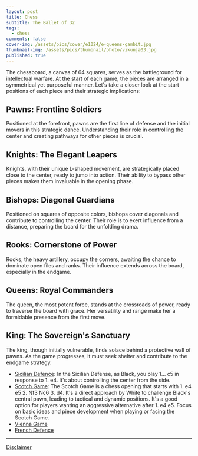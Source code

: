 ```yaml
---
layout: post
title: Chess
subtitle: The Ballet of 32
tags:
  - chess
comments: false
cover-img: /assets/pics/cover/e1024/e-queens-gambit.jpg
thumbnail-img: /assets/pics/thumbnail/photo/vikunja03.jpg
published: true
---
```


The chessboard, a canvas of 64 squares, serves as the battleground for intellectual warfare. At the start of each game, the pieces are arranged in a symmetrical yet purposeful manner. Let's take a closer look at the start positions of each piece and their strategic implications:

## Pawns: Frontline Soldiers

Positioned at the forefront, pawns are the first line of defense and the initial movers in this strategic dance. Understanding their role in controlling the center and creating pathways for other pieces is crucial.

## Knights: The Elegant Leapers

Knights, with their unique L-shaped movement, are strategically placed close to the center, ready to jump into action. Their ability to bypass other pieces makes them invaluable in the opening phase.

## Bishops: Diagonal Guardians

Positioned on squares of opposite colors, bishops cover diagonals and contribute to controlling the center. Their role is to exert influence from a distance, preparing the board for the unfolding drama.

## Rooks: Cornerstone of Power

Rooks, the heavy artillery, occupy the corners, awaiting the chance to dominate open files and ranks. Their influence extends across the board, especially in the endgame.

## Queens: Royal Commanders

The queen, the most potent force, stands at the crossroads of power, ready to traverse the board with grace. Her versatility and range make her a formidable presence from the first move.

## King: The Sovereign's Sanctuary

The king, though initially vulnerable, finds solace behind a protective wall of pawns. As the game progresses, it must seek shelter and contribute to the endgame strategy.


- [Sicilian Defence](https://en.wikipedia.org/wiki/Sicilian_Defence): In the Sicilian Defense, as Black, you play 1... c5 in response to 1. e4. It's about controlling the center from the side.
- [Scotch Game](https://en.wikipedia.org/wiki/Scotch_Game): The Scotch Game is a chess opening that starts with 1. e4 e5 2. Nf3 Nc6 3. d4. It's a direct approach by White to challenge Black's central pawn, leading to tactical and dynamic positions. It's a good option for players wanting an aggressive alternative after 1. e4 e5. Focus on basic ideas and piece development when playing or facing the Scotch Game.
- [Vienna Game](https://en.wikipedia.org/wiki/Vienna_Game)
- [French Defence](https://en.wikipedia.org/wiki/French_Defence)

---

[Disclaimer](https://talonendm.github.io/disclaimer)

